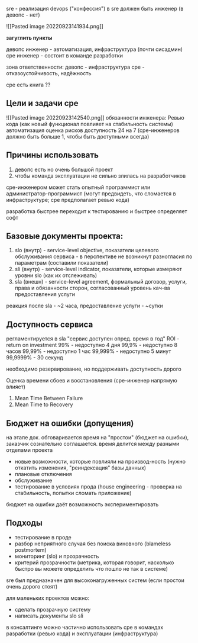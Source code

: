 sre - реализация devops ("конфессия")
в sre должен быть инженер (в девопс - нет)

![[Pasted image 20220923141934.png]]

**загуглить пункты**

девопс инженер - автоматизация, инфраструктура (почти сисадмин)
сре инженер - состоит в команде разработки

зона ответственности:
девопс - инфраструктура
сре - отказоустойчивость, надёжность

сре есть книга ??

## Цели и задачи сре
![[Pasted image 20220923142540.png]]
обязанности инженера:
Ревью кода (как новый функционал повлияет на стабильность системы)
автоматизация
оценка рисков
доступность 24 на 7 (сре-инженеров должно быть больше 1, чтобы быть доступными всегда)

## Причины использовать
1) девопс есть но очень большой проект
2) чтобы команда эксплуатации не сильно злилась на разработчиков

сре-инженером может стать опытный программист или администратор-программист (могут предвидеть, что сломается в инфраструктуре; сре предполагает ревью кода)

разработка быстрее переходит к тестированию и быстрее определяет софт

## Базовые документы проекта:
1) slo (внутр) - service-level objective, показатели целевого обслуживания сервиса - в перспективе не возникнут разногласия по параметрам (составили показатели)
2) sli (внутр) - service-level indicator, показатели, которые измеряют уровни slo (как их отслеживать)
3) sla (внешн) - service-level agreement, формальный договор, услуги, права и обязанности сторон, согласованный уровень кач-ва предоставления услуги

реакция после sla - ~2 часа, предоставление услуги - ~сутки

## Доступность сервиса
регламентируется в sla
"сервис доступен опред. время в год"
ROI - return on investment 
99% - недоступно 4 дня
99,9% - недоступно 8 часов
99,99% - недоступно 1 час
99,999% - недоступно 5 минут
99,9999% - 30 секунд

необходимо резервирование, но поддерживать доступность дорого

Оценка времени сбоев и восстановления (сре-инженер напрямую влияет)
1) Mean Time Between Failure
2) Mean Time to Recovery

## Бюджет на ошибки (допущения)
на этапе док. обговаривается время на "простои" (бюджет на ошибки), заказчик сознательно соглашается. время делится между разными отделами проекта

- новые возможности, которые повлияли на производ-ность (нужно откатить изменения, "реиндексация" базы данных)
- плановые отключения
- обслуживание
- тестирование в условиях прода (house engineering - проверка на стабильность, попытки сломать приложение)

бюджет на ошибки даёт возможность экспериментировать

## Подходы
- тестирование в проде
- разбор неприятного случая без поиска виновного (blameless postmortem)
- мониторинг (slo) и прозрачность
- критерий прозрачности (метрика, которая говорит, насколько быстро вы можете определить что пошло не так в системе)

sre был предназначен для высоконагруженных систем (если простои очень дорого стоят)

для маленьких проектов можно:
- сделать прозрачную систему
- написать документы slo sli

в консалтинге можно частично использовать сре в командах разработки (ревью кода) и эксплуатации (инфраструктура)
